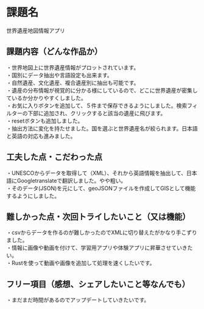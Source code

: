 # 課題名
世界遺産地図情報アプリ

## 課題内容（どんな作品か）
・世界地図上に世界遺産情報がプロットされています。<BR>
・国別にデータ抽出や言語設定も出来ます。<BR>
・自然遺産、文化遺産、複合遺産別に抽出も可能です。<BR>
・遺産の分布情報が視覚的に分かる様にしているので、どこに世界遺産が密集しているか分かりやすくしました。<BR>
・お気に入りボタンを追加して、５件まで保存できるようにしました。検索フィルターの下部に追加され、クリックすると該当の遺産に飛びます。<BR>
・resetボタンも追加しました。<BR>
・抽出方法に変化を持たせました。国を選ぶと世界遺産名が絞られます。日本語と英語の対応も進みました。<BR>

## 工夫した点・こだわった点
・UNESCOからデータを取得して（XML）、それから英語情報を抽出して、日本語にGoogletranslateで翻訳しました。やや粗い。<BR>
・そのデータ(JSON)を元にして、geoJSONファイルを作成してGISとして機能するようにしました。

## 難しかった点・次回トライしたいこと（又は機能）
・csvからデータを作るのが難しかったのでXMLに切り替えたがかなり手こずりました。<BR>
・情報に画像や動画を付けて、学習用アプリや体験アプリに昇華させていきたい。<BR>
・Rustを使って動画や画像を追加して処理を速くしたいです。<BR>

## フリー項目（感想、シェアしたいこと等なんでも）
・まだまだ時間があるのでアップデートしていきたいです。<BR>
